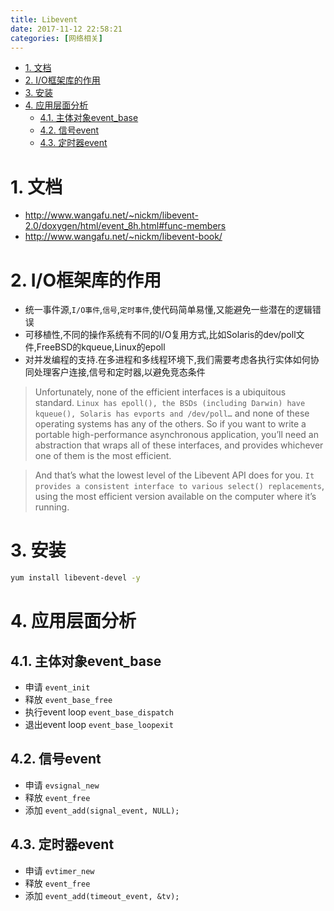 ```yaml
---
title: Libevent
date: 2017-11-12 22:58:21
categories: [网络相关]
---
```

<!-- TOC -->

- [1. 文档](#1-文档)
- [2. I/O框架库的作用](#2-io框架库的作用)
- [3. 安装](#3-安装)
- [4. 应用层面分析](#4-应用层面分析)
    - [4.1. 主体对象event_base](#41-主体对象event_base)
    - [4.2. 信号event](#42-信号event)
    - [4.3. 定时器event](#43-定时器event)

<!-- /TOC -->

<a id="markdown-1-文档" name="1-文档"></a>
# 1. 文档
* http://www.wangafu.net/~nickm/libevent-2.0/doxygen/html/event_8h.html#func-members
* http://www.wangafu.net/~nickm/libevent-book/


<a id="markdown-2-io框架库的作用" name="2-io框架库的作用"></a>
# 2. I/O框架库的作用

* 统一事件源,`I/O事件`,`信号`,`定时事件`,使代码简单易懂,又能避免一些潜在的逻辑错误
* 可移植性,不同的操作系统有不同的I/O复用方式,比如Solaris的dev/poll文件,FreeBSD的kqueue,Linux的epoll
* 对并发编程的支持.在多进程和多线程环境下,我们需要考虑各执行实体如何协同处理客户连接,信号和定时器,以避免竞态条件

>Unfortunately, none of the efficient interfaces is a ubiquitous standard. `Linux has epoll(), the BSDs (including Darwin) have kqueue(), Solaris has evports and /dev/poll…` and none of these operating systems has any of the others. So if you want to write a portable high-performance asynchronous application, you’ll need an abstraction that wraps all of these interfaces, and provides whichever one of them is the most efficient.

>And that’s what the lowest level of the Libevent API does for you. `It provides a consistent interface to various select() replacements`, using the most efficient version available on the computer where it’s running.

<a id="markdown-3-安装" name="3-安装"></a>
# 3. 安装
```bash
yum install libevent-devel -y
```

<a id="markdown-4-应用层面分析" name="4-应用层面分析"></a>
# 4. 应用层面分析


<a id="markdown-41-主体对象event_base" name="41-主体对象event_base"></a>
## 4.1. 主体对象event_base

* 申请 `event_init`
* 释放 `event_base_free`
* 执行event loop `event_base_dispatch`
* 退出event loop `event_base_loopexit`

<a id="markdown-42-信号event" name="42-信号event"></a>
## 4.2. 信号event

* 申请 `evsignal_new`
* 释放 `event_free`
* 添加 `event_add(signal_event, NULL);`

<a id="markdown-43-定时器event" name="43-定时器event"></a>
## 4.3. 定时器event

* 申请 `evtimer_new`
* 释放 `event_free`
* 添加 `event_add(timeout_event, &tv);`
